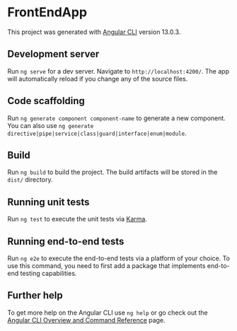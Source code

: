 <!-- <div class="body">
    <div class="login">
        <mat-card>
            <img mat-card-image class="logo" src="./assets/img/programmer.png" alt="logo">
            <mat-card-title class="mat-title">Bienvenido</mat-card-title>
            <mat-card-subtitle class="mat-subheading-2">Ingresar para continuar.</mat-card-subtitle>
            <form [formGroup]="form" (ngSubmit)="login()">
                <mat-form-field class="ancho" appearance="fill">
                    <mat-label>Usuario</mat-label>
                    <input matInput formControlName="user" placeholder="jere.calvet@example.com">
                     <mat-error *ngIf="form.get('user').hasError('required')">
                        Email es <strong>requerido</strong>
                    </mat-error>
                </mat-form-field>
                <mat-form-field class="ancho" appearance="fill">
                    <mat-label>Contraseña</mat-label>
                    <input matInput formControlName="password" [type]="hide ? 'password' : 'text'">
                     <mat-error *ngIf="form.get('password').hasError('required')">
                        Contraseña es <strong>requerida</strong>
                    </mat-error>
                    <button mat-icon-button matSuffix (click)="hide = !hide" [attr.aria-label]="'Ocultar Contraseña'"
                        [attr.aria-pressed]="hide">
                        <mat-icon>{{hide ? 'visibility_off' : 'visibility'}}</mat-icon>
                    </button>
                </mat-form-field>
                <section class="remember-forgot">
                    <mat-checkbox>Recordame</mat-checkbox> <!-- [(ngModel)]="checked"
                    <a href="">Te olvidaste la Contraseña?</a>
                </section>
                <button mat-raised-button class="ancho" type="submit" [disabled]="form.invalid" color="primary">
                    Ingresar
                </button>
            </form>
            <br>
            <mat-divider>or</mat-divider>
            <br>
            <mat-card-actions>
                <button mat-raised-button class="ancho" color="primary">
                    <mat-icon aria-hidden="false" aria-label="Example home icon">google</mat-icon>
                    <i class="fab fa-google"></i>Login con Google
                </button>
                <button mat-raised-button class="ancho" color="primary">
                    <i class="fab fa-facebook-square"></i>Login con Facebook
                </button>
            </mat-card-actions>
        </mat-card>
    </div>
</div> -->


# FrontEndApp

This project was generated with [Angular CLI](https://github.com/angular/angular-cli) version 13.0.3.

## Development server

Run `ng serve` for a dev server. Navigate to `http://localhost:4200/`. The app will automatically reload if you change any of the source files.

## Code scaffolding

Run `ng generate component component-name` to generate a new component. You can also use `ng generate directive|pipe|service|class|guard|interface|enum|module`.

## Build

Run `ng build` to build the project. The build artifacts will be stored in the `dist/` directory.

## Running unit tests

Run `ng test` to execute the unit tests via [Karma](https://karma-runner.github.io).

## Running end-to-end tests

Run `ng e2e` to execute the end-to-end tests via a platform of your choice. To use this command, you need to first add a package that implements end-to-end testing capabilities.

## Further help

To get more help on the Angular CLI use `ng help` or go check out the [Angular CLI Overview and Command Reference](https://angular.io/cli) page.
